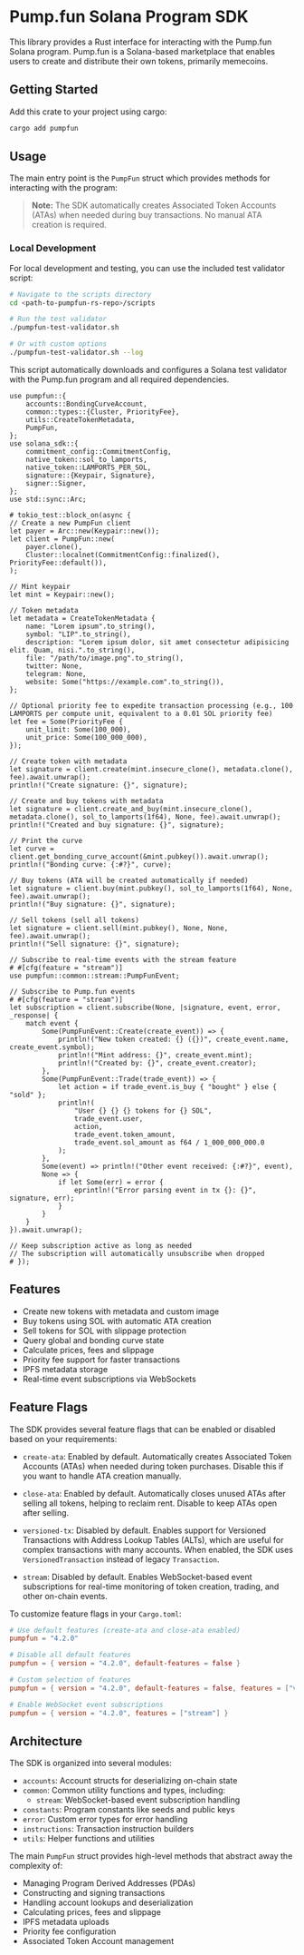 # Pump.fun Solana Program SDK

This library provides a Rust interface for interacting with the Pump.fun Solana program.
Pump.fun is a Solana-based marketplace that enables users to create and distribute their own tokens, primarily memecoins.

## Getting Started

Add this crate to your project using cargo:

```sh
cargo add pumpfun
```

## Usage

The main entry point is the `PumpFun` struct which provides methods for interacting with the program:

> **Note:** The SDK automatically creates Associated Token Accounts (ATAs) when needed during buy transactions. No manual ATA creation is required.

### Local Development

For local development and testing, you can use the included test validator script:

```sh
# Navigate to the scripts directory
cd <path-to-pumpfun-rs-repo>/scripts

# Run the test validator
./pumpfun-test-validator.sh

# Or with custom options
./pumpfun-test-validator.sh --log
```

This script automatically downloads and configures a Solana test validator with the Pump.fun program and all required dependencies.

```rust,no_run
use pumpfun::{
    accounts::BondingCurveAccount,
    common::types::{Cluster, PriorityFee},
    utils::CreateTokenMetadata,
    PumpFun,
};
use solana_sdk::{
    commitment_config::CommitmentConfig,
    native_token::sol_to_lamports,
    native_token::LAMPORTS_PER_SOL,
    signature::{Keypair, Signature},
    signer::Signer,
};
use std::sync::Arc;

# tokio_test::block_on(async {
// Create a new PumpFun client
let payer = Arc::new(Keypair::new());
let client = PumpFun::new(
    payer.clone(),
    Cluster::localnet(CommitmentConfig::finalized(), PriorityFee::default()),
);

// Mint keypair
let mint = Keypair::new();

// Token metadata
let metadata = CreateTokenMetadata {
    name: "Lorem ipsum".to_string(),
    symbol: "LIP".to_string(),
    description: "Lorem ipsum dolor, sit amet consectetur adipisicing elit. Quam, nisi.".to_string(),
    file: "/path/to/image.png".to_string(),
    twitter: None,
    telegram: None,
    website: Some("https://example.com".to_string()),
};

// Optional priority fee to expedite transaction processing (e.g., 100 LAMPORTS per compute unit, equivalent to a 0.01 SOL priority fee)
let fee = Some(PriorityFee {
    unit_limit: Some(100_000),
    unit_price: Some(100_000_000),
});

// Create token with metadata
let signature = client.create(mint.insecure_clone(), metadata.clone(), fee).await.unwrap();
println!("Create signature: {}", signature);

// Create and buy tokens with metadata
let signature = client.create_and_buy(mint.insecure_clone(), metadata.clone(), sol_to_lamports(1f64), None, fee).await.unwrap();
println!("Created and buy signature: {}", signature);

// Print the curve
let curve = client.get_bonding_curve_account(&mint.pubkey()).await.unwrap();
println!("Bonding curve: {:#?}", curve);

// Buy tokens (ATA will be created automatically if needed)
let signature = client.buy(mint.pubkey(), sol_to_lamports(1f64), None, fee).await.unwrap();
println!("Buy signature: {}", signature);

// Sell tokens (sell all tokens)
let signature = client.sell(mint.pubkey(), None, None, fee).await.unwrap();
println!("Sell signature: {}", signature);

// Subscribe to real-time events with the stream feature
# #[cfg(feature = "stream")]
use pumpfun::common::stream::PumpFunEvent;

// Subscribe to Pump.fun events
# #[cfg(feature = "stream")]
let subscription = client.subscribe(None, |signature, event, error, _response| {
    match event {
        Some(PumpFunEvent::Create(create_event)) => {
            println!("New token created: {} ({})", create_event.name, create_event.symbol);
            println!("Mint address: {}", create_event.mint);
            println!("Created by: {}", create_event.creator);
        },
        Some(PumpFunEvent::Trade(trade_event)) => {
            let action = if trade_event.is_buy { "bought" } else { "sold" };
            println!(
                "User {} {} {} tokens for {} SOL",
                trade_event.user,
                action,
                trade_event.token_amount,
                trade_event.sol_amount as f64 / 1_000_000_000.0
            );
        },
        Some(event) => println!("Other event received: {:#?}", event),
        None => {
            if let Some(err) = error {
                eprintln!("Error parsing event in tx {}: {}", signature, err);
            }
        }
    }
}).await.unwrap();

// Keep subscription active as long as needed
// The subscription will automatically unsubscribe when dropped
# });
```

## Features

- Create new tokens with metadata and custom image
- Buy tokens using SOL with automatic ATA creation
- Sell tokens for SOL with slippage protection
- Query global and bonding curve state
- Calculate prices, fees and slippage
- Priority fee support for faster transactions
- IPFS metadata storage
- Real-time event subscriptions via WebSockets

## Feature Flags

The SDK provides several feature flags that can be enabled or disabled based on your requirements:

- `create-ata`: Enabled by default. Automatically creates Associated Token Accounts (ATAs) when needed during token purchases. Disable this if you want to handle ATA creation manually.

- `close-ata`: Enabled by default. Automatically closes unused ATAs after selling all tokens, helping to reclaim rent. Disable to keep ATAs open after selling.

- `versioned-tx`: Disabled by default. Enables support for Versioned Transactions with Address Lookup Tables (ALTs), which are useful for complex transactions with many accounts. When enabled, the SDK uses `VersionedTransaction` instead of legacy `Transaction`.

- `stream`: Disabled by default. Enables WebSocket-based event subscriptions for real-time monitoring of token creation, trading, and other on-chain events.

To customize feature flags in your `Cargo.toml`:

```toml
# Use default features (create-ata and close-ata enabled)
pumpfun = "4.2.0"

# Disable all default features
pumpfun = { version = "4.2.0", default-features = false }

# Custom selection of features
pumpfun = { version = "4.2.0", default-features = false, features = ["versioned-tx"] }

# Enable WebSocket event subscriptions
pumpfun = { version = "4.2.0", features = ["stream"] }
```

## Architecture

The SDK is organized into several modules:

- `accounts`: Account structs for deserializing on-chain state
- `common`: Common utility functions and types, including:
  - `stream`: WebSocket-based event subscription handling
- `constants`: Program constants like seeds and public keys
- `error`: Custom error types for error handling
- `instructions`: Transaction instruction builders
- `utils`: Helper functions and utilities

The main `PumpFun` struct provides high-level methods that abstract away the complexity of:

- Managing Program Derived Addresses (PDAs)
- Constructing and signing transactions
- Handling account lookups and deserialization
- Calculating prices, fees and slippage
- IPFS metadata uploads
- Priority fee configuration
- Associated Token Account management
